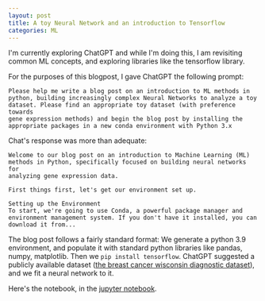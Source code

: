 ```yaml
---
layout: post
title: A toy Neural Network and an introduction to Tensorflow
categories: ML
---
```


I'm currently exploring ChatGPT and while I'm doing this, I am revisiting common ML concepts, and exploring libraries like the tensorflow library.

For the purposes of this blogpost, I gave ChatGPT the following prompt:
```
Please help me write a blog post on an introduction to ML methods in 
python, building increasingly complex Neural Networks to analyze a toy
dataset. Please find an appropriate toy dataset (with preference towards
gene expression methods) and begin the blog post by installing the
appropriate packages in a new conda environment with Python 3.x
```

Chat's response was more than adequate:
```
Welcome to our blog post on an introduction to Machine Learning (ML)
methods in Python, specifically focused on building neural networks for
analyzing gene expression data.

First things first, let's get our environment set up.

Setting up the Environment
To start, we're going to use Conda, a powerful package manager and
environment management system. If you don't have it installed, you can
download it from...
```

The blog post follows a fairly standard format: We generate a python 3.9 environment, and populate it with standard python libraries like pandas, numpy, matplotlib. Then we `pip install tensorflow`. ChatGPT suggested a publicly available dataset ([the breast cancer wisconsin diagnostic dataset](https://archive.ics.uci.edu/ml/datasets/Breast+Cancer+Wisconsin+(Diagnostic))), and we fit a neural network to it.

Here's the notebook, in the [jupyter notebook](https://dangeles.github.io/jupyter/intro_to_tensorflow.html).
